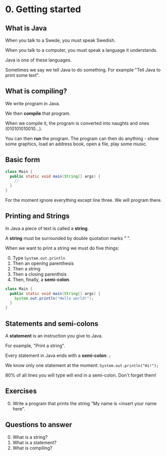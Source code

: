 # 0. Getting started

## What is Java

When you talk to a Swede, you must speak Swedish.

When you talk to a computer, you must speak a language it understands. 

Java is one of these languages.

Sometimes we say we tell Java to do something. For example "Tell Java to print some text".

## What is compiling?

We write program in Java.

We then **compile** that program. 

When we compile it, the program is converted into naughts and ones (010101010010...). 

You can then **run** the program. The program can then do anything - show some graphics, load an address book, open a file, play some music.

## Basic form

```java
class Main {
  public static void main(String[] args) {
    //
  }
}
```

For the moment ignore everything except line three. We will program there.

## Printing and Strings

In Java a piece of text is called a **string**.

A **string** must be surrounded by double quotation marks " ".

When we want to print a string we must do five things:

0. Type `System.out.println`
0. Then an opening parenthesis
0. Then a string
0. Then a closing parenthsis
0. Then, finally, a **semi-colon**.

```java
class Main {
  public static void main(String[] args) {
    System.out.println("Hello world!");
  }
}
```

## Statements and semi-colons

A **statement** is an instruction you give to Java.

For example, "Print a string".

Every statement in Java ends with a **semi-colon**: `;`

We know only one statement at the moment: `System.out.println("Hi!");`

80% of all lines you will type will end in a semi-colon. Don't forget them!

## Exercises ##

0. Write a program that prints the string "My name is <insert your name here".

## Questions to answer ##

0. What is a string?
0. What is a statement?
0. What is compiling?
